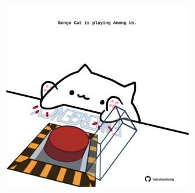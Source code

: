 <!-- built at 22/04/2025, 09:00:30 UTC -->
<p align="center">
  <img width="500" height="500" src="./ReadmeImage.svg">
</p>
